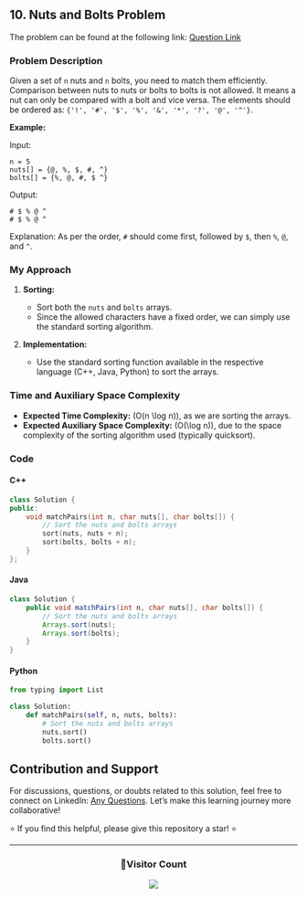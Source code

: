 ## 10. Nuts and Bolts Problem

The problem can be found at the following link: [Question Link](https://www.geeksforgeeks.org/problems/nuts-and-bolts-problem0431/1)

### Problem Description

Given a set of `n` nuts and `n` bolts, you need to match them efficiently. Comparison between nuts to nuts or bolts to bolts is not allowed. It means a nut can only be compared with a bolt and vice versa. The elements should be ordered as: `{'!', '#', '$', '%', '&', '*', '?', '@', '^'}`.

**Example:**

Input:
```
n = 5
nuts[] = {@, %, $, #, ^}
bolts[] = {%, @, #, $ ^}
```
Output:
```
# $ % @ ^
# $ % @ ^
```
Explanation:
As per the order, `#` should come first, followed by `$`, then `%`, `@`, and `^`.

### My Approach

1. **Sorting:**
   - Sort both the `nuts` and `bolts` arrays.
   - Since the allowed characters have a fixed order, we can simply use the standard sorting algorithm.

2. **Implementation:**
   - Use the standard sorting function available in the respective language (C++, Java, Python) to sort the arrays.

### Time and Auxiliary Space Complexity

- **Expected Time Complexity:** \(O(n \log n)\), as we are sorting the arrays.
- **Expected Auxiliary Space Complexity:** \(O(\log n)\), due to the space complexity of the sorting algorithm used (typically quicksort).

### Code

#### C++

```cpp
class Solution {
public:
    void matchPairs(int n, char nuts[], char bolts[]) {
        // Sort the nuts and bolts arrays
        sort(nuts, nuts + n);
        sort(bolts, bolts + n);
    }
};
```

#### Java

```java
class Solution {
    public void matchPairs(int n, char nuts[], char bolts[]) {
        // Sort the nuts and bolts arrays
        Arrays.sort(nuts);
        Arrays.sort(bolts);
    }
}
```

#### Python

```python
from typing import List

class Solution:
    def matchPairs(self, n, nuts, bolts):
        # Sort the nuts and bolts arrays
        nuts.sort()
        bolts.sort()
```

## Contribution and Support

For discussions, questions, or doubts related to this solution, feel free to connect on LinkedIn: [Any Questions](https://www.linkedin.com/in/het-patel-8b110525a/). Let’s make this learning journey more collaborative!

⭐ If you find this helpful, please give this repository a star! ⭐

---

<div align="center">
  <h3><b>📍Visitor Count</b></h3>
</div>

<p align="center">
  <img src="https://profile-counter.glitch.me/Hunterdii/count.svg" />
</p>
